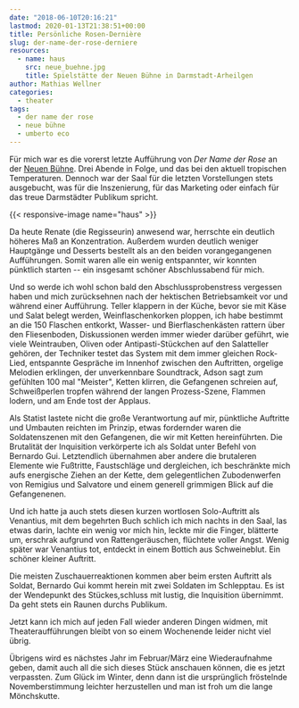 ```yaml
---
date: "2018-06-10T20:16:21"
lastmod: 2020-01-13T21:38:51+00:00
title: Persönliche Rosen-Dernière
slug: der-name-der-rose-derniere
resources:
  - name: haus
    src: neue_buehne.jpg
    title: Spielstätte der Neuen Bühne in Darmstadt-Arheilgen
author: Mathias Wellner
categories:
  - theater
tags:
  - der name der rose
  - neue bühne
  - umberto eco
---
```


Für mich war es die vorerst letzte Aufführung von *Der Name der Rose* an der [Neuen Bühne](http://www.neue-buehne.de/). Drei Abende in Folge, und das bei den aktuell  tropischen Temperaturen. Dennoch war der Saal für die letzten Vorstellungen stets ausgebucht, was für die Inszenierung, für das Marketing oder einfach für das treue Darmstädter Publikum spricht. 

<!--more-->

{{< responsive-image name="haus" >}}

Da heute Renate (die Regisseurin) anwesend war, herrschte ein deutlich höheres Maß an Konzentration. Außerdem wurden deutlich weniger Hauptgänge und Desserts bestellt als an den beiden vorangegangenen Aufführungen. Somit waren alle ein wenig entspannter, wir konnten pünktlich starten -- ein insgesamt schöner Abschlussabend für mich. 

Und so werde ich wohl schon bald den Abschlussprobenstress vergessen haben und mich zurücksehnen nach der hektischen Betriebsamkeit vor und während einer Aufführung. Teller klappern in der Küche, bevor sie mit Käse und Salat belegt werden, Weinflaschenkorken ploppen, ich habe bestimmt an die 150 Flaschen entkorkt, Wasser- und Bierflaschenkästen rattern über den Fliesenboden, Diskussionen werden immer wieder darüber geführt, wie viele Weintrauben, Oliven oder Antipasti-Stückchen auf den Salatteller gehören, der Techniker testet das System mit dem immer gleichen Rock-Lied, entspannte Gespräche im Innenhof zwischen den Auftritten, orgelige Melodien erklingen, der unverkennbare Soundtrack, Adson sagt zum gefühlten 100 mal "Meister", Ketten klirren, die Gefangenen schreien auf, Schweißperlen tropfen während der langen Prozess-Szene, Flammen lodern, und am Ende tost der Applaus. 

Als Statist lastete nicht die große Verantwortung auf mir, pünktliche Auftritte und Umbauten reichten im Prinzip, etwas fordernder waren die Soldatenszenen mit den Gefangenen, die wir mit Ketten hereinführten. Die Brutalität der Inquisition verkörperte ich als Soldat unter Befehl von Bernardo Gui. Letztendlich übernahmen aber andere die brutaleren Elemente wie Fußtritte, Faustschläge und dergleichen, ich beschränkte mich aufs energische Ziehen an der Kette, dem gelegentlichen Zubodenwerfen von Remigius und Salvatore und einem generell grimmigen Blick auf die Gefangenenen. 

Und ich hatte ja auch stets diesen kurzen wortlosen Solo-Auftritt als Venantius, mit dem begehrten Buch schlich ich mich nachts in den Saal, las etwas darin, lachte ein wenig vor mich hin, leckte mir die Finger, blätterte um, erschrak aufgrund von Rattengeräuschen, flüchtete voller Angst. Wenig später war Venantius tot, entdeckt in einem Bottich aus Schweineblut. Ein schöner kleiner Auftritt. 

Die meisten Zuschauerreaktionen kommen aber beim ersten Auftritt als Soldat, Bernardo Gui kommt herein mit zwei Soldaten im Schlepptau. Es ist der Wendepunkt des Stückes,schluss mit lustig, die Inquisition übernimmt. Da geht stets ein Raunen durchs Publikum. 

Jetzt kann ich mich auf jeden Fall wieder anderen Dingen widmen, mit Theateraufführungen bleibt von so einem Wochenende leider nicht viel übrig. 

Übrigens wird es nächstes Jahr im Februar/März eine Wiederaufnahme geben, damit auch all die sich dieses Stück anschauen können, die es jetzt verpassten. Zum Glück im Winter, denn dann ist die ursprünglich fröstelnde Novemberstimmung leichter herzustellen und man ist froh um die lange Mönchskutte. 